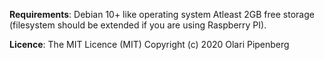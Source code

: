 **Requirements**:
Debian 10+ like operating system
Atleast 2GB free storage (filesystem should be extended if you are using Raspberry PI).

**Licence**:
The MIT Licence (MIT) Copyright (c) 2020 Olari Pipenberg
